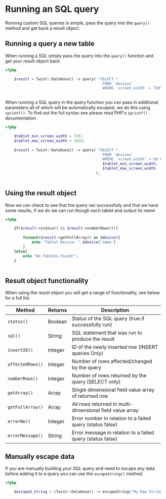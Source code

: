 # Running an SQL query

Running custom SQL queries is simple, pass the query into the `query()` method and get back a result object.

## Running a query a new table

When running a SQL simply pass the query into the `query()` function and get your result object back

```php
<?php

    $result = Twist::Database() -> query( "SELECT *
                                            FROM `devices`
                                            WHERE `screen_width` > 720");
    
```

When running a SQL query in the query function you can pass in additional parameters all of which will be automatically escaped, we do this using `sprintf()`. To find out the full syntax see please read PHP's `sprintf()` documentation.

```php
<?php

    $tablet_min_screen_width = 720;
    $tablet_max_screen_width = 1024;
    
    $result = Twist::Database() -> query( "SELECT *
                                            FROM `devices`
                                            WHERE `screen_width` > %d AND `screen_width` < %d",
                                            $tablet_min_screen_width,
                                            $tablet_max_screen_width
                                         );
    
```

## Using the result object

Now we can check to see that the query ran successfully and that we have some results, if we do we can run though each tablet and output its name

```php
<?php

    if($result->status() && $result->numberRows()){
        
        foreach($result->getFullArray() as $device){
            echo "Tablet Device: ".$device['name']
        }
    }else{
        echo "No Tablets Found!";
    }
    
```

## Result object functionality

When using the result object you will get a range of functionality, see below for a full list.

| Method                   | Returns  | Description                                               |
| ------------------------ | -------- | --------------------------------------------------------- |
| `status()`               | Boolean  | Status of the SQL query (true if successfully run)        |
| `sql()`                  | String   | SQL statement that was run to produce the result          |
| `insertID()`             | Integer  | ID of the newly inserted row (INSERT queries Only)        |
| `affectedRows()`         | Integer  | Number of rows affected/changed by the query              |
| `numberRows()`           | Integer  | Number of rows returned by the query (SELECT only)        |
| `getArray()`             | Array    | Single dimensional field value array of returned row      |
| `getFullArray()`         | Array    | All rows returned in multi-dimensional field value array  |
| `errorNo()`              | Integer  | Error number in relation to a failed query (status false) |
| `errorMessage()`         | String   | Error message in relation to a failed query (status false)|

## Manually escape data

If you are manually building your SQL query and need to escape any data before adding it to a query you can use the `escapeString()` method.

```php
<?php

    $escaped_string = \Twist::Database() -> escapeString('My Raw String');
    
```

